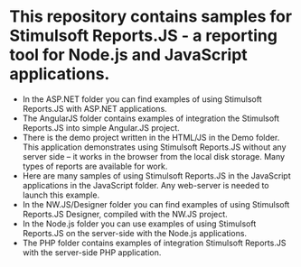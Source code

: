 # This repository contains samples for Stimulsoft Reports.JS - a reporting tool for Node.js and JavaScript applications.

* In the ASP.NET folder you can find examples of using Stimulsoft Reports.JS with ASP.NET applications.
* The AngularJS folder contains examples of integration the Stimulsoft Reports.JS into simple Angular.JS project.
* There is the demo project written in the HTML/JS in the Demo folder. This application demonstrates using Stimulsoft Reports.JS without any server side – it works in the browser from the local disk storage. Many types of reports are available for work.
* Here are many samples of using Stimulsoft Reports.JS in the JavaScript applications in the JavaScript folder. Any web-server is needed to launch this example.
* In the NW.JS/Designer folder you can find examples of using Stimulsoft Reports.JS Designer, compiled with the NW.JS project.
* In the Node.js folder you can use examples of using Stimulsoft Reports.JS on the server-side with the Node.js applications.
* The PHP folder contains examples of integration Stimulsoft Reports.JS with the server-side PHP application.
